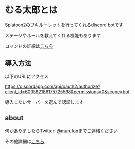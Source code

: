 # むる太郎とは
Splatoon2のブキルーレットを行ってくれるdiscord botです

ステージやルールを教えてくれる機能もあります

コマンドの詳細は[こちら](/command)
## 導入方法


以下のURLにアクセス

<a href="https://discordapp.com/api/oauth2/authorize?client_id=603582186175725568&permissions=0&scope=bot" target="_blank">https://discordapp.com/api/oauth2/authorize?client_id=603582186175725568&permissions=0&scope=bot</a>

導入したいサーバーを選んで認証します

## about
何かありましたらTwitter: <a href="https://twitter.com/murufon" target="_blank">@murufon</a>までご連絡ください

その他詳細は[こちら](/about)